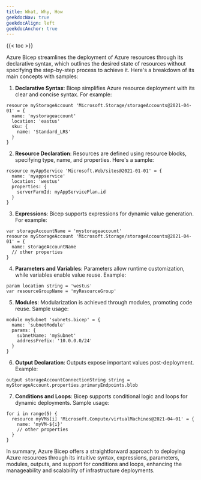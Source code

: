 ```yaml
---
title: What, Why, How
geekdocNav: true
geekdocAlign: left
geekdocAnchor: true
---
```


{{< toc >}}


Azure Bicep streamlines the deployment of Azure resources through its declarative syntax, which outlines the desired state of resources without specifying the step-by-step process to achieve it. Here's a breakdown of its main concepts with samples:

1. **Declarative Syntax**: Bicep simplifies Azure resource deployment with its clear and concise syntax. For example:

```bicep
resource myStorageAccount 'Microsoft.Storage/storageAccounts@2021-04-01' = {
  name: 'mystorageaccount'
  location: 'eastus'
  sku: {
    name: 'Standard_LRS'
  }
}
```

2. **Resource Declaration**: Resources are defined using resource blocks, specifying type, name, and properties. Here's a sample:

```bicep
resource myAppService 'Microsoft.Web/sites@2021-01-01' = {
  name: 'myappservice'
  location: 'westus'
  properties: {
    serverFarmId: myAppServicePlan.id
  }
}
```

3. **Expressions**: Bicep supports expressions for dynamic value generation. For example:

```bicep
var storageAccountName = 'mystorageaccount'
resource myStorageAccount 'Microsoft.Storage/storageAccounts@2021-04-01' = {
  name: storageAccountName
  // other properties
}
```

4. **Parameters and Variables**: Parameters allow runtime customization, while variables enable value reuse. Example:

```bicep
param location string = 'westus'
var resourceGroupName = 'myResourceGroup'
```

5. **Modules**: Modularization is achieved through modules, promoting code reuse. Sample usage:

```bicep
module mySubnet 'subnets.bicep' = {
  name: 'subnetModule'
  params: {
    subnetName: 'mySubnet'
    addressPrefix: '10.0.0.0/24'
  }
}
```

6. **Output Declaration**: Outputs expose important values post-deployment. Example:

```bicep
output storageAccountConnectionString string = myStorageAccount.properties.primaryEndpoints.blob
```

7. **Conditions and Loops**: Bicep supports conditional logic and loops for dynamic deployments. Sample usage:

```bicep
for i in range(5) {
  resource myVMs[i] 'Microsoft.Compute/virtualMachines@2021-04-01' = {
    name: 'myVM-${i}'
    // other properties
  }
}
```

In summary, Azure Bicep offers a straightforward approach to deploying Azure resources through its intuitive syntax, expressions, parameters, modules, outputs, and support for conditions and loops, enhancing the manageability and scalability of infrastructure deployments.
